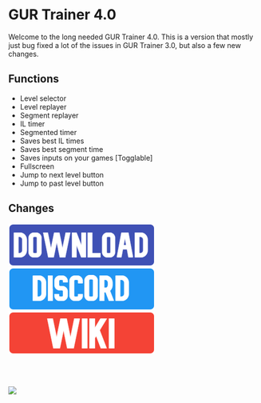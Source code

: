 # GUR Trainer 4.0

Welcome to the long needed GUR Trainer 4.0. This is a version that mostly just bug fixed a lot of the issues in GUR Trainer 3.0, but also a few new changes.

## Functions
* Level selector
* Level replayer
* Segment replayer
* IL timer
* Segmented timer
* Saves best IL times
* Saves best segment time
* Saves inputs on your games [Togglable]
* Fullscreen
* Jump to next level button
* Jump to past level button


## Changes


<a href="google.com" title="Download">
    <img src="/%40Resources/DOWNLOAD.png">
</a>
<a href="https://discord.gg/WDxyqPB" title="DISCORD">
    <img src="/%40Resources/blue.png">
</a>
<a href="https://discord.gg/WDxyqPB" title="WIKI">
    <img src="/%40Resources/orange.png">
</a>

<br></br>

<a href="https://www.buymeacoffee.com/sensualpudding"><img src="https://img.buymeacoffee.com/button-api/?text=Buy me a roll of ducktape&emoji=🦆&slug=sensualpudding&button_colour=40DCA5&font_colour=ffffff&font_family=Cookie&outline_colour=000000&coffee_colour=FFDD00"></a>
